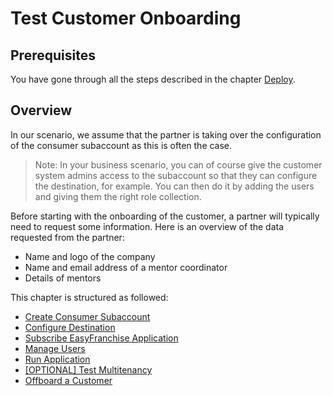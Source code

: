 # Test Customer Onboarding

## Prerequisites

You have gone through all the steps described in the chapter [Deploy](/documentation/deploy/README.md).

## Overview

In our scenario, we assume that the partner is taking over the configuration of the consumer subaccount as this is often the case. 
> Note: In your business scenario, you can of course give the customer system admins access to the subaccount so that they can configure the destination, for example. You can then do it by adding the users and giving them the right role collection.

Before starting with the onboarding of the customer, a partner will typically need to request some information. Here is an overview of the data requested from the partner:
* Name and logo of the company
* Name and email address of a mentor coordinator
* Details of mentors

This chapter is structured as followed:
* [Create Consumer Subaccount](/documentation/test-customer-onboarding/create-consumer-subaccount/README.md)
* [Configure Destination](/documentation/test-customer-onboarding/configure-destination/README.md)
* [Subscribe EasyFranchise Application](/documentation/test-customer-onboarding/subscribe-easyfranchise-app/README.md)
* [Manage Users](/documentation/test-customer-onboarding/manage-users/README.md)
* [Run Application](/documentation/test-customer-onboarding/run-application/README.md)
* [[OPTIONAL] Test Multitenancy](/documentation/test-customer-onboarding/test-multitenancy/README.md)
* [Offboard a Customer](/documentation/test-customer-onboarding/offboard-a-customer/README.md)




